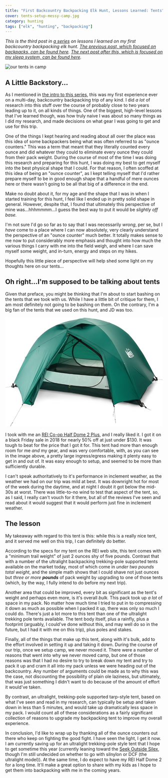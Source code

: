 ```yaml
---
title: "First Backcountry Backpacking Elk Hunt, Lessons Learned: Tents"
cover: tents-setup-messy-camp.jpg
category: hunting
tags: ["elk", "hunting", "backpacking"]
---
```


_This is the third post in [a series](/first-backcountry-backpacking-elk-hunt-lessons-learned-intro) on lessons I learned on my first backcountry backpacking elk hunt. [The previous post, which focused on backpacks, can be found here](/first-backcountry-backpacking-elk-hunt-lessons-learned-backpacks). [The next post after this, which is focused on my sleep system, can be found here](/first-backcountry-backpacking-elk-hunt-lessons-learned-sleep-system)._

![our tents in camp](tents-setup-messy-camp.jpg "please forgive our messy camp...I promise we didn't actually leave it that way")

## A Little Backstory...

As I mentioned in [the intro to this series](/first-backpacking-elk-hunt-lessons-learned-intro), this was my first experience ever on a multi-day, backcountry backpacking trip of any kind. I did _a lot_ of research into this stuff over the course of probably close to two years leading up to it, on all kinds of things. One of the biggest, high-level lessons that I've learned though, was how truly naive I was about so many things as I did my research, and made decisions on what gear I was going to get and use for this trip.

One of the things I kept hearing and reading about all over the place was this idea of some backpackers being what was often referred to as "ounce counters." This was a term that meant that they literally counted every ounce and did whatever they could to eliminate every ounce they could from their pack weight. During the course of most of the time I was doing this research and preparing for this hunt, I was doing my best to get myself into the best physical shape that I could. For that reason, I often scoffed at this idea of being an "ounce counter", as I kept telling myself that I'd rather prepare myself to be in good enough shape that a handful of mere ounces here or there wasn't going to be all that big of a difference in the end.

Make no doubt about it, for my age and the shape that I was in when I started training for this hunt, I feel like I ended up in pretty solid shape in general. However, despite that, I found that ultimately this perspective of mine was...hhhmmmm...I guess the best way to put it would be _slightly off base._

I'm not sure I'd go so far as to say that I was necessarily _wrong_, per se, but I _have_ come to a place where I can now absolutely, very clearly understand the perspective of an "ounce counter" much better. It totally makes sense to me now to put considerably more emphasis and thought into how much the various things I carry with me into the field weigh, and where I can save myself some weight, and in-turn, energy and steps on my hikes.

Hopefully this little piece of perspective will help shed some light on my thoughts here on our tents...

## Oh right...I'm supposed to be talking about tents

Given that preface, you might be thinking that I'm about to start bashing on the tents that we took with us. While I have a little bit of critique for them, I am most definitely not going to be bashing on them. On the contrary, I'm a big fan of the tents that we used on this hunt, and JD was too.

![REI Co-op Half Dome 2 Plus](rei-coop-half-dome-2-plus-tent.jpg "This was my REI Coop Half Dome 2 Plus Tent - Really nice tent, and I would highly recommend it")

I took with me an [REI Co-op Half Dome 2 Plus](https://www.rei.com/product/128692/rei-co-op-half-dome-2-plus-tent), and I really liked it. I got it on a black Friday sale in 2018 for nearly 50% off at just under $130. It was tough to beat for the price that I got it for. This tent had more than enough room for me _and_ my gear, and was very comfortable, with, as you can see in the image above, a pretty large ingress/egress making it plenty easy to get in and out of. It was easy enough to setup, and seemed to be more than sufficiently durable.

I can't speak authoritatively to it's performance in inclement weather, as the weather we had on our trip was mild at best. It was downright hot for most of the week during the daytime, and at night I doubt it got below the mid-30s at worst. There was little-to-no wind to test that aspect of the tent, so, as I said, I really can't vouch for it there, but all of the reviews I've seen and read about it would suggest that it would perform just fine in inclement weather.

## The lesson

My takeaway with regard to this tent is this: while this is a really nice tent, and it served me well on this trip, I can definitely do better.

According to the specs for my tent on the REI web site, this tent comes with a "minimum trail weight" of just 2 ounces shy of five pounds. Contrast that with a number of the ultralight backpacking trekking-pole supported tents available on the market today, most of which come in _under two pounds total weight_, and the simple math shows that I could shave not just ounces but _three or more **pounds**_ of pack weight by upgrading to one of those tents (which, by the way, I fully intend to do before my next trip).

Another area that could be improved, every bit as significant as the tent's weight and perhaps even more, is it's overall _bulk._ This pack took up _a lot_ of space in my pack. No matter how much time I tried to put in to compressing it down as much as possible when I packed it up, there was only so much I could do. There's just a lot more to this tent than one of the ultralight trekking pole tents available. The tent body itself, plus a rainfly, plus a footprint (arguably, I could've done without this, and may well do so in the future, but I had it with me on this trip), plus poles and stakes.

Finally, all of the things that make up this tent, along with it's bulk, add to the effort involved in setting it up and taking it down. During the course of our trip, once we setup camp, we never moved it. There were a number of reasons that went into why we never moved camp, but one of those reasons was that I had no desire to try to break down my tent and try to pack it up and cram it all into my pack unless we were heading out of the backcountry. Any number of arguments could be made as to why this was the case, not discounting the possibility of plain ole laziness, but ultimately, that was just something I didn't want to do because of the amount of effort it would've taken.

By contrast, an ultralight, trekking-pole supported tarp-style tent, based on what I've seen and read in my research, can typically be setup and taken down in less than 5 minutes, and would take up dramatically less space in my pack. I would count all of these considerations as a fairly significant collection of reasons to upgrade my backpacking tent to improve my overall experience.

In conclusion, I'd like to wrap up by thanking all of the ounce counters out there who keep on fighting the good fight. I have seen the light, I get it now. I am currently saving up for an ultralight trekking-pole style tent that I hope to get sometime this year (currently leaning toward the [Seek Outside Silex](https://seekoutside.com/silex/), though I'm still undecided on whether to go with silnylon or DCF (the ultralight model)). At the same time, I do expect to have my REI Half Dome 2 for a long time. It'll make a great option to share with my kids as I hope to get them into backpacking with me in the coming years.
